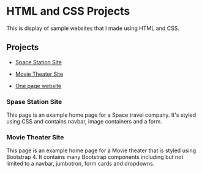 # HTML and CSS Projects

This is display of sample websites that I made using HTML and CSS.

## Projects

* [Space Station Site](https://github.com/Ana-MTech/HTML-and-CSS-Projects/tree/main/Space_Station)

* [Movie Theater Site](https://github.com/Ana-MTech/HTML-and-CSS-Projects/tree/main/Movie_Theater)

* [One page website](https://github.com/Ana-MTech/HTML-and-CSS-Projects/tree/main/One_page%20Website%20-)

### Spase Station Site

This page is an example home page for a Space travel company. It's styled using CSS and contains navbar, image containers and a form.

### Movie Theater Site

This page is an example home page for a Movie theater that is styled using Bootstrap 4. It contains many Bootstrap components including but not limited to a navbar, jumbotron, form cards and dropdowns.
